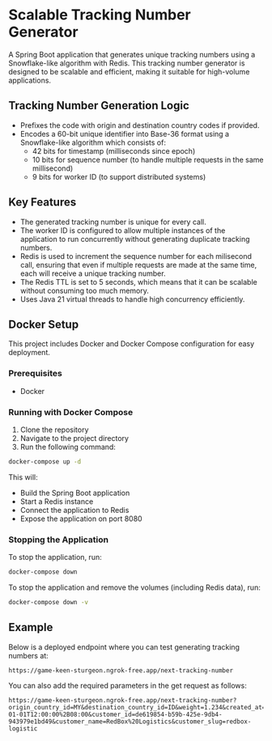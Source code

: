 # Scalable Tracking Number Generator

A Spring Boot application that generates unique tracking numbers using a Snowflake-like algorithm with Redis.
This tracking number generator is designed to be scalable and efficient, making it suitable for high-volume applications.

## Tracking Number Generation Logic
- Prefixes the code with origin and destination country codes if provided.
- Encodes a 60-bit unique identifier into Base-36 format using a Snowflake-like algorithm which consists of:
    - 42 bits for timestamp (milliseconds since epoch)
    - 10 bits for sequence number (to handle multiple requests in the same millisecond)
    - 9 bits for worker ID (to support distributed systems)

## Key Features
- The generated tracking number is unique for every call. 
- The worker ID is configured to allow multiple instances of the application to run concurrently without generating duplicate tracking numbers.
- Redis is used to increment the sequence number for each milisecond call, ensuring that even if multiple requests are made at the same time, each will receive a unique tracking number.
- The Redis TTL is set to 5 seconds, which means that it can be scalable without consuming too much memory.
- Uses Java 21 virtual threads to handle high concurrency efficiently.


## Docker Setup

This project includes Docker and Docker Compose configuration for easy deployment.

### Prerequisites

- Docker

### Running with Docker Compose

1. Clone the repository
2. Navigate to the project directory
3. Run the following command:

```bash
docker-compose up -d
```

This will:
- Build the Spring Boot application
- Start a Redis instance
- Connect the application to Redis
- Expose the application on port 8080

### Stopping the Application

To stop the application, run:

```bash
docker-compose down
```

To stop the application and remove the volumes (including Redis data), run:

```bash
docker-compose down -v
```

## Example

Below is a deployed endpoint where you can test generating tracking numbers at:

```
https://game-keen-sturgeon.ngrok-free.app/next-tracking-number
```

You can also add the required parameters in the get request as follows:

```
https://game-keen-sturgeon.ngrok-free.app/next-tracking-number?origin_country_id=MY&destination_country_id=ID&weight=1.234&created_at=2023-01-01T12:00:00%2B08:00&customer_id=de619854-b59b-425e-9db4-943979e1bd49&customer_name=RedBox%20Logistics&customer_slug=redbox-logistic
```